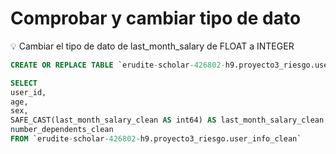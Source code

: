# Comprobar y cambiar tipo de dato

<aside>
💡 Cambiar el tipo de dato de last_month_salary de FLOAT a INTEGER

</aside>

```sql
CREATE OR REPLACE TABLE `erudite-scholar-426802-h9.proyecto3_riesgo.user_info_clean` AS

SELECT
user_id,
age,
sex,
SAFE_CAST(last_month_salary_clean AS int64) AS last_month_salary_clean,
number_dependents_clean
FROM `erudite-scholar-426802-h9.proyecto3_riesgo.user_info_clean`
```
